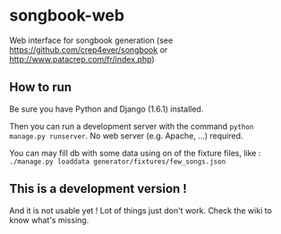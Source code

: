 songbook-web
============

Web interface for songbook generation (see https://github.com/crep4ever/songbook or http://www.patacrep.com/fr/index.php)

## How to run

Be sure you have Python and Django (1.6.1) installed.

Then you can run a development server with the command `python manage.py runserver`. No web server (e.g. Apache, ...) required.

You can may fill db with some data using on of the fixture files, like : `./manage.py loaddata generator/fixtures/few_songs.json`

## This is a development version !

And it is not usable yet ! Lot of things just don't work. Check the wiki to know what's missing.

